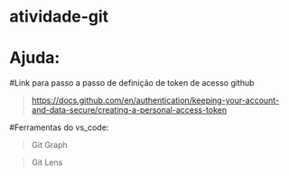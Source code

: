 # atividade-git

# Ajuda:

#Link para passo a passo de definição de token de acesso github
> https://docs.github.com/en/authentication/keeping-your-account-and-data-secure/creating-a-personal-access-token

#Ferramentas do vs_code:

> Git Graph

> Git Lens
